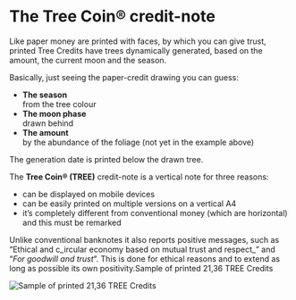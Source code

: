 # The Tree Coin® credit-note

Like paper money are printed with faces, by which you can give trust, printed Tree Credits have trees dynamically generated, based on the amount, the current moon and the season.

Basically, just seeing the paper-credit drawing you can guess:

* **The season**\
  from the tree colour
* **The moon phase**\
  drawn behind
* **The amount**\
  by the abundance of the foliage (not yet in the example above)

The generation date is printed below the drawn tree.

The **Tree Coin® (TREE)** credit-note is a vertical note for three reasons:

* can be displayed on mobile devices
* can be easily printed on multiple versions on a vertical A4
* it’s completely different from conventional money (which are horizontal) and this must be remarked

Unlike conventional banknotes it also reports positive messages, such as “Ethical and c_ircular economy based on mutual trust and respect_” and “_For goodwill and trust_”. This is done for ethical reasons and to extend as long as possible its own positivity.​​Sample of printed 21,36 TREE Credits

![Sample of printed 21,36 TREE Credits](../.gitbook/assets/immagine.png)
